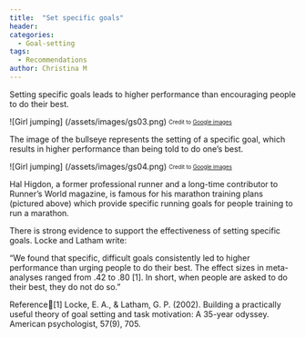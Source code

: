 ```yaml
---
title:  "Set specific goals"
header:
categories:
  - Goal-setting
tags:
  - Recommendations
author: Christina M
---
```


Setting specific goals leads to higher performance than encouraging people to do their best.  

![Girl jumping] (/assets/images/gs03.png)
<sub><sup>Credit to <a href="https://images.google.com/">Google images</a></sub></sup>

The image of the bullseye represents the setting of a specific goal, which results in higher performance than being told to do one’s best.

![Girl jumping] (/assets/images/gs04.png)
<sub><sup>Credit to <a href="https://images.google.com/">Google images</a></sub></sup>

Hal Higdon, a former professional runner and a long-time contributor to Runner’s World magazine, is famous for his marathon training plans (pictured above) which provide specific running goals for people training to run a marathon.

There is strong evidence to support the effectiveness of setting specific goals. Locke and Latham write:

“We found that specific, difficult goals consistently led to higher performance than urging people to do their best. The effect sizes in meta-analyses ranged from .42 to .80 [1]. In short, when people are asked to do their best, they do not do so.”


Reference[1] Locke, E. A., & Latham, G. P. (2002). Building a practically useful theory of goal setting and task motivation: A 35-year odyssey. American psychologist, 57(9), 705.
